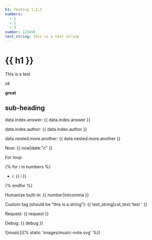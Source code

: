 ```yaml
---
h1: Testing 1,2,3
numbers:
  - 1
  - 2
  - 3
number: 123456
test_string: this is a test string
---
```


# {{ h1 }}

This is a test

_ok_

**great**

## sub-heading

data.index.answer: {{ data.index.answer }}

data.index.author: {{ data.index.author }}

data.nested.more.another: {{ data.nested.more.another }}

Now: {{ now|date:"c" }}

For loop:

{% for i in numbers %}

- i: {{ i }}

{% endfor %}

Humanize built-in: {{ number|intcomma }}

Custom tag (should be "this is a string"): {{ test_string|cut_test:'test ' }}

Request: {{ request }}

Debug: {{ debug }}

![music]({% static 'images/music-note.svg' %})
